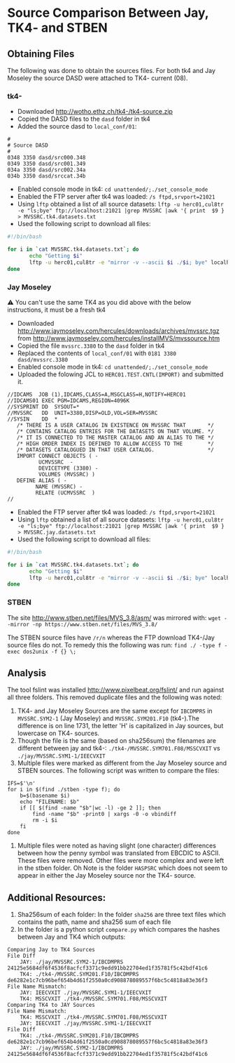 # Source Comparison Between Jay, TK4- and STBEN

## Obtaining Files

The following was done to obtain the sources files. For both tk4 and
Jay Moseley the source DASD were attached to TK4- current (08).

### tk4-

* Downloaded http://wotho.ethz.ch/tk4-/tk4-source.zip
* Copied the DASD files to the `dasd` folder in tk4
* Added the source dasd to `local_conf/01`:

```
#
# Source DASD
#
0348 3350 dasd/src000.348
0349 3350 dasd/src001.349
034a 3350 dasd/src002.34a
034b 3350 dasd/srccat.34b
```

* Enabled console mode in tk4: `cd unattended/;./set_console_mode`
* Enabled the FTP server after tk4 was loaded: `/s ftpd,srvport=21021`
* Using `lftp` obtained a list of all source datasets: `lftp -u herc01,cul8tr -e "ls;bye" ftp://localhost:21021 |grep MVSSRC |awk '{ print  $9 } > MVSSRC.tk4.datasets.txt`
* Used the following script to download all files:

```bash
#!/bin/bash

for i in `cat MVSSRC.tk4.datasets.txt`; do
       echo "Getting $i"
       lftp -u herc01,cul8tr -e "mirror -v --ascii $i ./$i; bye" localhost:21021
done
```

### Jay Moseley

:warning: You can't use the same TK4 as you did above with the below instructions, it must be a fresh tk4

* Downloaded http://www.jaymoseley.com/hercules/downloads/archives/mvssrc.tgz from http://www.jaymoseley.com/hercules/installMVS/mvssource.htm
* Copied the file `mvssrc.3380` to the `dasd` folder in tk4
* Replaced the contents of `local_conf/01` with `0181 3380 dasd/mvssrc.3380`
* Enabled console mode in tk4: `cd unattended/;./set_console_mode`
* Uploaded the folowing JCL to `HERC01.TEST.CNTL(IMPORT)` and submitted it.

```jcl
//IDCAMS  JOB (1),IDCAMS,CLASS=A,MSGCLASS=H,NOTIFY=HERC01         
//IDCAMS01 EXEC PGM=IDCAMS,REGION=4096K                           
//SYSPRINT DD  SYSOUT=*                                           
//MVSSRC   DD  UNIT=3380,DISP=OLD,VOL=SER=MVSSRC                  
//SYSIN    DD  *                                                  
   /* THERE IS A USER CATALOG IN EXISTENCE ON MVSSRC THAT       */
   /* CONTAINS CATALOG ENTRIES FOR THE DATASETS ON THAT VOLUME. */
   /* IT IS CONNECTED TO THE MASTER CATALOG AND AN ALIAS TO THE */
   /* HIGH ORDER INDEX IS DEFINED TO ALLOW ACCESS TO THE        */
   /* DATASETS CATALOGUED IN THAT USER CATALOG.                 */
   IMPORT CONNECT OBJECTS ( -                                     
          UCMVSSRC  -                                             
          DEVICETYPE (3380) -                                     
          VOLUMES (MVSSRC) )                                      
   DEFINE ALIAS ( -                                               
         NAME (MVSSRC) -                                          
         RELATE (UCMVSSRC  )                                      
//                                                                
```
* Enabled the FTP server after tk4 was loaded: `/s ftpd,srvport=21021`
* Using `lftp` obtained a list of all source datasets: `lftp -u herc01,cul8tr -e "ls;bye" ftp://localhost:21021 |grep MVSSRC |awk '{ print  $9 } > MVSSRC.jay.datasets.txt`
* Used the following script to download all files:

```bash
#!/bin/bash

for i in `cat MVSSRC.tk4.datasets.txt`; do
       echo "Getting $i"
       lftp -u herc01,cul8tr -e "mirror -v --ascii $i ./$i; bye" localhost:21021
done
```

### STBEN

The site http://www.stben.net/files/MVS_3.8/asm/ was mirrored with: `wget --mirror -np https://www.stben.net/files/MVS_3.8/`

The STBEN source files have `/r/n` whereas the FTP download TK4-/Jay source files do not. To remedy this the following was run: `find ./ -type f -exec dos2unix -f {} \;`

## Analysis

The tool fslint was installed http://www.pixelbeat.org/fslint/ and run against all three folders. This removed duplicate files and the following was noted:

1) TK4- and Jay Moseley Sources are the same except for `IBCDMPRS` in `MVSSRC.SYM2-1` (Jay Moseley) and `MVSSRC.SYM201.F10` (tk4-).The difference is on line 1731, the letter 'H' is capitalized in Jay sources, but lowercase on TK4- sources.
1) Though the file is the same (based on sha256sum) the filenames are different between jay and tk4-: `./tk4-/MVSSRC.SYM701.F08/MSSCVXIT` vs `./jay/MVSSRC.SYM1-1/IEECVXIT`
1) Multiple files were marked as different from the Jay Moseley source and STBEN sources. The following script was written to compare the files:

```
IFS=$'\n'
for i in $(find ./stben -type f); do 
	b=$(basename $i)
	echo "FILENAME: $b"
	if [[ $(find -name "$b"|wc -l) -ge 2 ]]; then 
		find -name "$b" -print0 | xargs -0 -o vbindiff
		rm -i $i
	fi
done
```

1) Multiple files were noted as having slight (one character) differences between how the penny symbol was translated from EBCDIC to ASCII. These files were removed. Other files were more complex and were left in the stben folder. Oh Note is the folder `HASPSRC` which does not seem to appear in either the Jay Moseley source nor the TK4- source. 


## Additional Resources:

1) Sha256sum of each folder: In the folder `sha256` are three text files which contains the path, name and sha256 sum of each file
1) In the folder is a python script `compare.py` which compares the hashes between Jay and TK4 which outputs:

```
Comparing Jay to TK4 Sources
File Diff
	JAY: ./jay/MVSSRC.SYM2-1/IBCDMPRS 24125e5684df6f4536f8acfcf3371c9edd91bb22704ed1f35781f5c42bdf41c6
	TK4: ./tk4-/MVSSRC.SYM201.F10/IBCDMPRS de6282e1c7cb96bef654b4d61f2550a0cd908878089557f6bc5c4818a83e36f3
File Name Mismatch:
	JAY: IEECVXIT ./jay/MVSSRC.SYM1-1/IEECVXIT
	TK4: MSSCVXIT ./tk4-/MVSSRC.SYM701.F08/MSSCVXIT
Comparing TK4 to JAY Sources
File Name Mismatch:
	TK4: MSSCVXIT ./tk4-/MVSSRC.SYM701.F08/MSSCVXIT
	JAY: IEECVXIT ./jay/MVSSRC.SYM1-1/IEECVXIT
File Diff
	TK4: ./tk4-/MVSSRC.SYM201.F10/IBCDMPRS de6282e1c7cb96bef654b4d61f2550a0cd908878089557f6bc5c4818a83e36f3
	JAY: ./jay/MVSSRC.SYM2-1/IBCDMPRS 24125e5684df6f4536f8acfcf3371c9edd91bb22704ed1f35781f5c42bdf41c6
```




